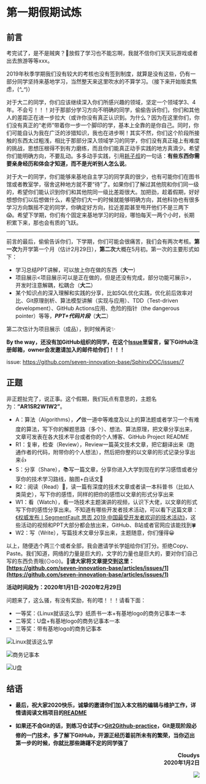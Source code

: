 # 第一期假期试炼

## 前言

考完试了，是不是贼爽？🙂放假了学习也不能忘啊，我就不信你们天天玩游戏或者出去旅游等等xxx。

2019年秋季学期我们没有较大的考核也没有签到制度，就算是没有这些，仍有一部分同学坚持来基地学习，当然整天来这里吹水的不算学习。（接下来开始贩卖焦虑，(*^_^*)）

对于大二的同学，你们应该继续深入你们所感兴趣的领域，坚定一个领域学3、4年。不会亏！！！对于那部分学习方向不明确的同学，偷偷告诉你们，你们和其他人的差距正在进一步拉大（或许你没有真正认识到。为什么？因为在这里你们，你们没有真正的“老师”带着你一步一个脚印的学，基本上全靠的是你自己。同时，你们可能自认为我在广泛的涉猎知识，我也在进步啊！其实不然，你们这个阶段所接触的东西太过粗浅，相比于那部分深入领域学习的同学，你们没有真正碰上有难度的挑战，思想压根得不到有力磨练，而且你们能真正动手实践的地方真滴少。希望你们能明确方向，不要乱动。多多动手实践，引用[耗子叔](https://coolshell.cn/articles/4990.html)的一句话：**有些东西你需要亲身经历和体会才知道，而不是光听别人怎么说**。

对于大一的同学，你们能够来基地自主学习的同学真的很少，也有可能你们在图书馆或者教室学，宿舍这种地方就不要“待”了。如果你们了解过其他院和你们同一级的，希望你们能认识到你们和其他院同一级比差距很大。加把劲，趁着假期，好好想想你们以后想做什么，希望你们大一的时候就能够明确方向，其他科协也有很多学习方向飘摇不定的同学，你确定好方向，拉近差距甚至甩开他们不是三两下😱。希望下学期，你们有个固定来基地学习的时段，哪怕每天一两个小时，长期积累下来，那也会有质的飞跃。

---

前言的最后，偷偷告诉你们，下学期，你们可能会很痛苦，我们会有两次考核。**第一次**为开学第一个月（估计2月29日），**第二次**大概在5月初。第一次的主要形式如下：
- 学习总结PPT讲解，可以放上你在做的东西（**大一**）
- 项目展示<项目展示可以是正在做的，但是还没有完成，部分功能可展示>，开发时注意解耦，松耦合（**大二**）
- 某个知识点的深入理解和实践的分享，比如SQL优化实践，优化前后效率对比、Git原理剖析、算法模型讲解（实现与应用）、TDD（Test-driven development）、GitHub Actions应用、危险的指针（the dangerous pointer）等等，***PPT+代码片段***（**大二**）

第二次估计为项目展示（成品），到时候再说✨

**By the way，还没有加GitHub组织的同学，在这个[Issue](https://github.com/seven-innovation-base/SphinxDOC/issues/7)里留言，留下GitHub注册邮箱，owner会发邀请加入的邮件给你们！！！**

issue: https://github.com/seven-innovation-base/SphinxDOC/issues/7

## 正题

非正题扯完了，说正事。这个假期，我们玩点有意思的，主题名为：**“AR1SR2W1W2”**。

- A：算法（Algorithms），🖊做一道中等难度及以上的算法题或者学习一个有难度的算法，写下你的解题思路（多个）、想法、算法原理，把文章分享出来，文章可发表在各大技术平台或者你的个人博客、GitHub Project README
- R1：复审，检查（Review），Review一篇英文技术文章，把它翻译出来（跑通作者的代码，附带你的个人想法），然后把你整的以文章的形式记录分享出来👍
- S：分享（Share），📚写一篇文章，分享你进入大学到现在的学习感悟或者分享你的技术学习路线，脑图+白话文🎹
- R2：阅读（Read）👀，读一篇有深度的技术文章或者读一本科普书（比如人类简史），写下你的感悟，同样的把你的感悟以文章的形式分享出来
- W1：看（Watch），看一场技术主题演讲的视频，认识下大佬，以文章的形式写下你的感悟分享出来。不知道有哪些开发者技术活动，可以看下这篇文章：[《权威发布丨SegmentFault 思否 2019 中国最受开发者欢迎的技术活动》](https://segmentfault.com/a/1190000021407323)，这些活动的视频和PPT大部分都会放出来，GitHub、B站或者官网应该能找到🍀
- W2：写（Write），写篇技术文章分享出来，主题随意，你们懂得😀

以上，随便选个两三个或者全部，我会邀请学长学姐给你们打分。拒绝Copy、Paste。我们知道，网络的力量是巨大的，文字的力量也是巨大的，要对你们自己写的东西负责哦(⊙o⊙)。🤝**请大家将文章提交到这里：[https://github.com/seven-innovation-base/articles/issues/1](https://github.com/seven-innovation-base/articles/issues/1)**

**活动时间段为：2020年1月1日-2020年2月29日**

问题来了，这么骚，有没有奖励，有的喂！！！请看下面：

- 一等奖：《Linux就该这么学》纸质书一本+有基地logo的商务记事本一本
- 二等奖：U盘+有基地logo的商务记事本一本
- 三等奖：带有基地logo的商务记事本

![Linux就该这么学](https://img.vim-cn.com/4d/329d7f101334e17b3d016e6c4b43f97347fde1.png)

![商务记事本](https://img.vim-cn.com/7b/93baa8d8df35b00000d73378f63dec1ae11cc2.jpg)

![U盘](https://img.vim-cn.com/f2/fe3fb611c72637941566b556181869d2ecb096.jpg)

## 结语

- **最后，祝大家2020快乐，诚挚的邀请你们加入本文档的编辑与维护工作，详情请阅读文档项目的[README](https://github.com/seven-innovation-base/SphinxDOC)**

- **如果还不会Git的话，到练习仓试手👉[Git2Github-practice](https://github.com/seven-innovation-base/Git2Github-practice/tree/master/%E8%87%B4%E5%A4%A7%E4%B8%80)，Git是现阶段必修的一门技术，多了解下GitHub，开源正经历着前所未有的繁荣，当你迈出第一步的时候，你就比那些踌躇不定的同学强了**

<p align="right"><strong>Cloudys<br>2020年1月2日</strong></p>
<p align="right"><img src="https://img.vim-cn.com/b6/d6801ab34bacc7264df2e7a07314059f6ebfb6.gif"></p>
